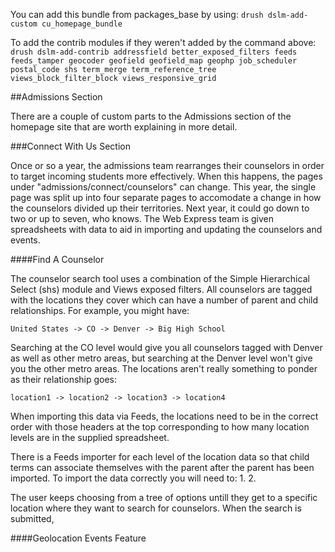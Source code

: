 
You can add this bundle from packages_base by using: 
`drush dslm-add-custom cu_homepage_bundle`

To add the contrib modules if they weren't added by the command above:
`drush dslm-add-contrib addressfield better_exposed_filters feeds feeds_tamper geocoder geofield geofield_map geophp job_scheduler postal_code shs term_merge term_reference_tree views_block_filter_block views_responsive_grid`

##Admissions Section

There are a couple of custom parts to the Admissions section of the homepage site that are worth explaining in more detail. 

###Connect With Us Section

Once or so a year, the admissions team rearranges their counselors in order to target incoming students more effectively. When this happens, the pages under "admissions/connect/counselors" can change. This year, the single page was split up into four separate pages to accomodate a change in how the counselors divided up their territories. Next year, it could go down to two or up to seven, who knows. The Web Express team is given spreadsheets with data to aid in importing and updating the counselors and events.

####Find A Counselor

The counselor search tool uses a combination of the Simple Hierarchical Select (shs) module and Views exposed filters. All counselors are tagged with the locations they cover which can have a number of parent and child relationships. For example, you might have:

`United States -> CO -> Denver -> Big High School`

Searching at the CO level would give you all counselors tagged with Denver as well as other metro areas, but searching at the Denver level won't give you the other metro areas. The locations aren't really something to ponder as their relationship goes:

`location1 -> location2 -> location3 -> location4`

When importing this data via Feeds, the locations need to be in the correct order with those headers at the top corresponding to how many location levels are in the supplied spreadsheet. 

There is a Feeds importer for each level of the location data so that child terms can associate themselves with the parent after the parent has been imported. To import the data correctly you will need to:
1.
2.


The user keeps choosing from a tree of options untill they get to a specific location where they want to search for counselors. When the search is submitted, 

####Geolocation Events Feature


